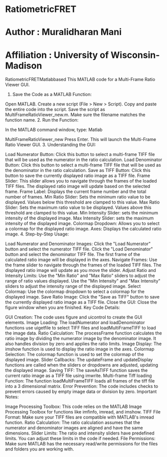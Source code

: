 # RatiometricFRET
# Author : Muralidharan Mani 
# Affiliation : University of Wisconsin-Madison
RatiometricFRETMatlabbased
This MATLAB code for a Multi-Frame Ratio Viewer GUI.

1. Save the Code as a MATLAB Function:

Open MATLAB.
Create a new script (File > New > Script).
Copy and paste the entire code into the script.
Save the script as MultiFrameRatioViewer_new.m. Make sure the filename matches the function name.
2. Run the Function:

In the MATLAB command window, type:
Matlab

MultiFrameRatioViewer_new
Press Enter. This will launch the Multi-Frame Ratio Viewer GUI.
3. Understanding the GUI:

Load Numerator Button:
Click this button to select a multi-frame TIFF file that will be used as the numerator in the ratio calculation.
Load Denominator Button:
Click this button to select a multi-frame TIFF file that will be used as the denominator in the ratio calculation.
Save as TIFF Button:
Click this button to save the currently displayed ratio image as a TIFF file.
Frame Slider:
This slider allows you to navigate through the frames of the loaded TIFF files.
The displayed ratio image will update based on the selected frame.
Frame Label:
Displays the current frame number and the total number of frames.
Min Ratio Slider:
Sets the minimum ratio value to be displayed. Values below this threshold are clamped to this value.
Max Ratio Slider:
Sets the maximum ratio value to be displayed. Values above this threshold are clamped to this value.
Min Intensity Slider:
sets the minimum intensity of the displayed image.
Max Intensity Slider:
sets the maximum intensity of the displayed image.
Colormap Dropdown:
Allows you to select a colormap for the displayed ratio image.
Axes:
Displays the calculated ratio image.
4. Step-by-Step Usage:

Load Numerator and Denominator Images:
Click the "Load Numerator" button and select the numerator TIFF file.
Click the "Load Denominator" button and select the denominator TIFF file.
The first frame of the calculated ratio image will be displayed in the axes.
Navigate Frames:
Use the frame slider to navigate through the frames of the loaded TIFF files.
The displayed ratio image will update as you move the slider.
Adjust Ratio and Intensity Limits:
Use the "Min Ratio" and "Max Ratio" sliders to adjust the range of ratio values displayed.
Use the "Min Intensity" and "Max Intensity" sliders to adjust the intensity range of the displayed image.
Select Colormap:
Use the colormap dropdown to select a colormap for the displayed image.
Save Ratio Image:
Click the "Save as TIFF" button to save the currently displayed ratio image as a TIFF file.
Close the GUI:
Close the figure window when you are finished.
Key Code Details:

GUI Creation: The code uses figure and uicontrol to create the GUI elements.
Image Loading: The loadNumerator and loadDenominator functions use uigetfile to select TIFF files and loadMultiFrameTIFF to load the image data.
Ratio Calculation: The processFrame function calculates the ratio image by dividing the numerator image by the denominator image. It also handles division by zero and applies the ratio limits.
Image Display: The imshow function is used to display the ratio image in the axes.
Colormap Selection: The colormap function is used to set the colormap of the displayed image.
Slider Callbacks: The updateFrame and updateDisplay functions are called when the sliders or dropdowns are adjusted, updating the displayed image.
Saving TIFF: The saveAsTIFF function saves the current ratio image as a TIFF file using imwrite.
Multi-frame Tiff loading Function: The function loadMultiFrameTIFF loads all frames of the tiff file into a 3 dimensional matrix.
Error Prevention: The code includes checks to prevent errors caused by empty image data or division by zero.
Important Notes:

Image Processing Toolbox: This code relies on the MATLAB Image Processing Toolbox for functions like imfinfo, imread, and imshow.
TIFF File Format: Make sure your TIFF files are compatible with MATLAB's imread function.
Ratio Calculation: The ratio calculation assumes that the numerator and denominator images are aligned and have the same dimensions.
Slider Limits: The ratio and intensity sliders have predefined limits. You can adjust these limits in the code if needed.
File Permissions: Make sure MATLAB has the necessary read/write permissions for the files and folders you are working with.
